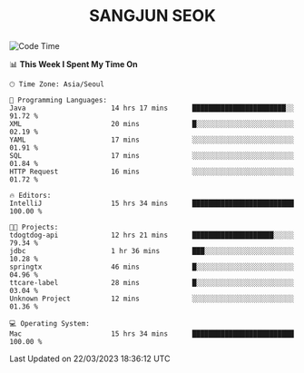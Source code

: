 <h1>
 <p align="center">
   SANGJUN SEOK
 </p>
</h1>

<!--START_SECTION:waka-->
![Code Time](http://img.shields.io/badge/Code%20Time-2%2C355%20hrs%2028%20mins-blue)

📊 **This Week I Spent My Time On** 

```text
🕑︎ Time Zone: Asia/Seoul

💬 Programming Languages: 
Java                     14 hrs 17 mins      ███████████████████████░░   91.72 % 
XML                      20 mins             █░░░░░░░░░░░░░░░░░░░░░░░░   02.19 % 
YAML                     17 mins             ░░░░░░░░░░░░░░░░░░░░░░░░░   01.91 % 
SQL                      17 mins             ░░░░░░░░░░░░░░░░░░░░░░░░░   01.84 % 
HTTP Request             16 mins             ░░░░░░░░░░░░░░░░░░░░░░░░░   01.72 % 

🔥 Editors: 
IntelliJ                 15 hrs 34 mins      █████████████████████████   100.00 % 

🐱‍💻 Projects: 
tdogtdog-api             12 hrs 21 mins      ████████████████████░░░░░   79.34 % 
jdbc                     1 hr 36 mins        ███░░░░░░░░░░░░░░░░░░░░░░   10.28 % 
springtx                 46 mins             █░░░░░░░░░░░░░░░░░░░░░░░░   04.96 % 
ttcare-label             28 mins             █░░░░░░░░░░░░░░░░░░░░░░░░   03.04 % 
Unknown Project          12 mins             ░░░░░░░░░░░░░░░░░░░░░░░░░   01.36 % 

💻 Operating System: 
Mac                      15 hrs 34 mins      █████████████████████████   100.00 % 
```


 Last Updated on 22/03/2023 18:36:12 UTC
<!--END_SECTION:waka-->
